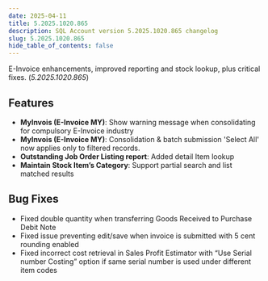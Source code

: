 ```yaml
---
date: 2025-04-11
title: 5.2025.1020.865
description: SQL Account version 5.2025.1020.865 changelog
slug: 5.2025.1020.865
hide_table_of_contents: false
---
```


E-Invoice enhancements, improved reporting and stock lookup, plus critical fixes. (*5.2025.1020.865*)

<!-- truncate -->

## Features

- **MyInvois (E-Invoice MY)**: Show warning message when consolidating for compulsory E-Invoice industry
- **MyInvois (E-Invoice MY)**: Consolidation & batch submission 'Select All' now applies only to filtered records.
- **Outstanding Job Order Listing report**: Added detail Item lookup
- **Maintain Stock Item’s Category**: Support partial search and list matched results

## Bug Fixes

- Fixed double quantity when transferring Goods Received to Purchase Debit Note
- Fixed issue preventing edit/save when invoice is submitted with 5 cent rounding enabled
- Fixed incorrect cost retrieval in Sales Profit Estimator with “Use Serial number Costing” option if same serial number is used under different item codes
